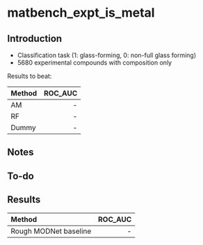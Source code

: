 # matbench_expt_is_metal

## Introduction

- Classification task (1: glass-forming, 0: non-full glass forming)
- 5680 experimental compounds with composition only

Results to beat:

| Method | ROC_AUC |
|:-------|-----------------:|
| AM     | - |
| RF     | -  |
| Dummy  | -  |

## Notes



## To-do



## Results

| Method | ROC_AUC |
|:-------|---------------------:|
| Rough MODNet baseline   | - |
